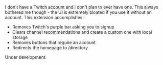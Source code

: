 I don't have a Twitch account and I don't plan to ever have one. This always bothered me though - the UI is extremely bloated if you use it without an account.
This extension accomplishes:

* Removes Twitch's purple bar asking you to signup
* Clears channel recommendations and create a custom one with local storage
* Removes buttons that require an account
* Redirects the homepage to /directory

Under development.
